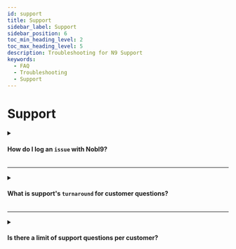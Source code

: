 ```yaml
---
id: support
title: Support
sidebar_label: Support
sidebar_position: 6
toc_min_heading_level: 2
toc_max_heading_level: 5
description: Troubleshooting for N9 Support
keywords:
  - FAQ
  - Troubleshooting
  - Support
---
```


# Support


<details>
  <summary>

  #### How do I log an <code>issue</code> with Nobl9?
  </summary>
  <div>
      <ul>
        <li>You can log a ticket at our <a href="http://support.nobl9.com/" target="blank">support page</a> or send an email to support@nobl9.com. If you don’t have access to the <a href="http://support.nobl9.com/" target="blank"> support page</a>, click <b>Not a member</b> to sign up.</li>
      </ul>
  </div>
</details>

<hr/>

<details>
  <summary>

  #### What is support's <code>turnaround</code> for customer questions?
  </summary>
  <div>
      <ul>
        <li>Support response should come in less than 24 hours for Hydrogen customers and in less than 8 hours for enterprise customers during normal business hours.</li>
      </ul>
  </div>
</details>

<hr/>

<details>
  <summary>

  #### Is there a limit of support questions per customer?
  </summary>
  <div>
      <ul>
        <li>No, there is no limit.</li>
      </ul>
  </div>
</details>